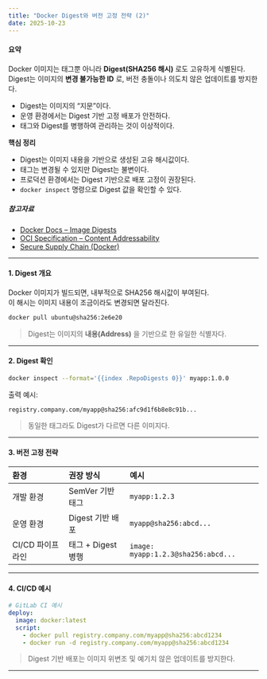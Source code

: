 ```yaml
---
title: "Docker Digest와 버전 고정 전략 (2)"
date: 2025-10-23
---
```


#### 요약  
Docker 이미지는 태그뿐 아니라 **Digest(SHA256 해시)** 로도 고유하게 식별된다.  
Digest는 이미지의 **변경 불가능한 ID** 로, 버전 충돌이나 의도치 않은 업데이트를 방지한다.  

* Digest는 이미지의 “지문”이다.
* 운영 환경에서는 Digest 기반 고정 배포가 안전하다.
* 태그와 Digest를 병행하여 관리하는 것이 이상적이다.

**핵심 정리**
- Digest는 이미지 내용을 기반으로 생성된 고유 해시값이다.  
- 태그는 변경될 수 있지만 Digest는 불변이다.  
- 프로덕션 환경에서는 Digest 기반으로 배포 고정이 권장된다.  
- `docker inspect` 명령으로 Digest 값을 확인할 수 있다.  

##### 참고자료
- [Docker Docs – Image Digests](https://docs.docker.com/engine/reference/commandline/pull/#pull-an-image-by-digest)
- [OCI Specification – Content Addressability](https://github.com/opencontainers/image-spec)
- [Secure Supply Chain (Docker)](https://docs.docker.com/security/)

---

#### 1. Digest 개요

Docker 이미지가 빌드되면, 내부적으로 SHA256 해시값이 부여된다.  
이 해시는 이미지 내용이 조금이라도 변경되면 달라진다.

```bash
docker pull ubuntu@sha256:2e6e20
```

> Digest는 이미지의 **내용(Address)** 을 기반으로 한 유일한 식별자다.

---

#### 2. Digest 확인

```bash
docker inspect --format='{{index .RepoDigests 0}}' myapp:1.0.0
```

출력 예시:

```
registry.company.com/myapp@sha256:afc9d1f6b8e8c91b...
```

> 동일한 태그라도 Digest가 다르면 다른 이미지다.

---

#### 3. 버전 고정 전략

| 환경          | 권장 방식          | 예시                                  |
| :---------- | :------------- | :---------------------------------- |
| 개발 환경       | SemVer 기반 태그   | `myapp:1.2.3`                       |
| 운영 환경       | Digest 기반 배포   | `myapp@sha256:abcd...`              |
| CI/CD 파이프라인 | 태그 + Digest 병행 | `image: myapp:1.2.3@sha256:abcd...` |

---

#### 4. CI/CD 예시

```yaml
# GitLab CI 예시
deploy:
  image: docker:latest
  script:
    - docker pull registry.company.com/myapp@sha256:abcd1234
    - docker run -d registry.company.com/myapp@sha256:abcd1234
```

> Digest 기반 배포는 이미지 위변조 및 예기치 않은 업데이트를 방지한다.

---


